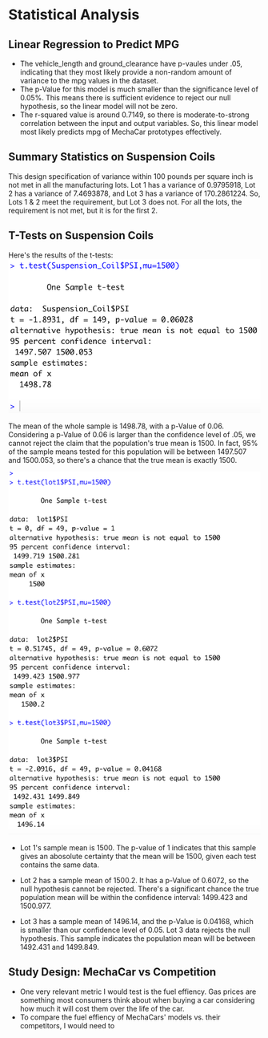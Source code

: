 # Statistical Analysis

## Linear Regression to Predict MPG
  - The vehicle_length and ground_clearance have p-vaules under .05, indicating that they most likely provide a non-random amount of variance to the mpg values in the dataset.
  - The p-Value for this model is much smaller than the significance level of 0.05%. This means there is sufficient evidence to reject our null hypothesis, so the linear model will not be zero.
  - The r-squared value is around 0.7149, so there is moderate-to-strong correlation between the input and output variables. So, this linear model most likely predicts mpg of MechaCar prototypes effectively.

## Summary Statistics on Suspension Coils
This design specification of variance within 100 pounds per square inch is not met in all the manufacturing lots. Lot 1 has a variance of 0.9795918, Lot 2 has a variance of 7.4693878, and Lot 3 has a variance of 170.2861224. So, Lots 1 & 2 meet the requirement, but Lot 3 does not. For all the lots, the requirement is not met, but it is for the first 2. 

## T-Tests on Suspension Coils
Here's the results of the t-tests:
![entire t-test](https://github.com/nyhandan/Challenge_15/blob/main/Challenge_15/Total%20T-test.png)

The mean of the whole sample is 1498.78, with a p-Value of 0.06. Considering a p-Value of 0.06 is larger than the confidence level of .05, we cannot  reject the claim that the population's true mean is 1500. In fact, 95% of the sample means tested for this population will be between 1497.507 and 1500.053, so there's a chance that the true mean is exactly 1500.


![individual t-tests](https://github.com/nyhandan/Challenge_15/blob/main/Challenge_15/3%20t-tests.png)


- Lot 1's sample mean is 1500. The p-value of 1 indicates that this sample gives an abosolute certainty that the mean will be 1500, given each test contains the same data. 

- Lot 2 has a sample mean of 1500.2. It has a p-Value of 0.6072, so the null hypothesis cannot be rejected. There's a significant chance the true population mean will be within the confidence interval: 1499.423 and 1500.977.

- Lot 3 has a sample mean of 1496.14, and the p-Value is 0.04168, which is smaller than our confidence level of 0.05. Lot 3 data rejects the null hypothesis. This sample indicates the population mean will be between 1492.431 and 1499.849. 


## Study Design: MechaCar vs Competition
- One very relevant metric I would test is the fuel effiency. Gas prices are something most consumers think about when buying a car considering how much it will cost them over the life of the car. 
- To compare the fuel effiency of MechaCars' models vs. their competitors, I would need to 

